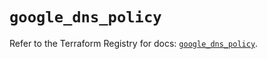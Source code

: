 # `google_dns_policy`

Refer to the Terraform Registry for docs: [`google_dns_policy`](https://registry.terraform.io/providers/hashicorp/google-beta/5.18.0/docs/resources/google_dns_policy).
